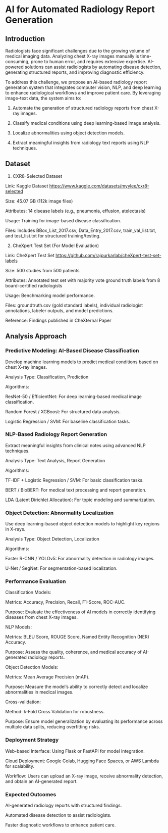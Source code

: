 # AI for Automated Radiology Report Generation

## Introduction
Radiologists face significant challenges due to the growing volume of medical imaging data. Analyzing chest X-ray images manually is time-consuming, prone to human error, and requires extensive expertise. AI-powered solutions can assist radiologists by automating disease detection, generating structured reports, and improving diagnostic efficiency.

To address this challenge, we propose an AI-based radiology report generation system that integrates computer vision, NLP, and deep learning to enhance radiological workflows and improve patient care. By leveraging image-text data, the system aims to:

1. Automate the generation of structured radiology reports from chest X-ray images.

2. Classify medical conditions using deep learning-based image analysis.

3. Localize abnormalities using object detection models.

4. Extract meaningful insights from radiology text reports using NLP techniques.

## Dataset
1. CXR8-Selected Dataset

Link: Kaggle Dataset https://www.kaggle.com/datasets/myylee/cxr8-selected 

Size: 45.07 GB (112k image files)

Attributes: 14 disease labels (e.g., pneumonia, effusion, atelectasis)

Usage: Training for image-based disease classification.

Files: Includes BBox_List_2017.csv, Data_Entry_2017.csv, train_val_list.txt, and test_list.txt for structured training/testing.

2. CheXpert Test Set (For Model Evaluation)

Link: CheXpert Test Set https://github.com/rajpurkarlab/cheXpert-test-set-labels

Size: 500 studies from 500 patients

Attributes: Annotated test set with majority vote ground truth labels from 8 board-certified radiologists

Usage: Benchmarking model performance.

Files: groundtruth.csv (gold standard labels), individual radiologist annotations, labeler outputs, and model predictions.

Reference: Findings published in CheXternal Paper

## Analysis Approach

### Predictive Modeling: AI-Based Disease Classification

Develop machine learning models to predict medical conditions based on chest X-ray images.

Analysis Type: Classification, Prediction

Algorithms:

ResNet-50 / EfficientNet: For deep learning-based medical image classification.

Random Forest / XGBoost: For structured data analysis.

Logistic Regression / SVM: For baseline classification tasks.

### NLP-Based Radiology Report Generation

Extract meaningful insights from clinical notes using advanced NLP techniques.

Analysis Type: Text Analysis, Report Generation

Algorithms:

TF-IDF + Logistic Regression / SVM: For basic classification tasks.

BERT / BioBERT: For medical text processing and report generation.

LDA (Latent Dirichlet Allocation): For topic modeling and summarization.                        

### Object Detection: Abnormality Localization

Use deep learning-based object detection models to highlight key regions in X-rays.

Analysis Type: Object Detection, Localization

Algorithms:

Faster R-CNN / YOLOv5: For abnormality detection in radiology images.

U-Net / SegNet: For segmentation-based localization.                 

### Performance Evaluation

Classification Models:

Metrics: Accuracy, Precision, Recall, F1-Score, ROC-AUC.

Purpose: Evaluate the effectiveness of AI models in correctly identifying diseases from chest X-ray images.

NLP Models:

Metrics: BLEU Score, ROUGE Score, Named Entity Recognition (NER) Accuracy.

Purpose: Assess the quality, coherence, and medical accuracy of AI-generated radiology reports.

Object Detection Models:

Metrics: Mean Average Precision (mAP).

Purpose: Measure the model’s ability to correctly detect and localize abnormalities in medical images.

Cross-validation:

Method: k-Fold Cross Validation for robustness.

Purpose: Ensure model generalization by evaluating its performance across multiple data splits, reducing overfitting risks.

### Deployment Strategy

Web-based Interface: Using Flask or FastAPI for model integration.

Cloud Deployment: Google Colab, Hugging Face Spaces, or AWS Lambda for scalability.

Workflow: Users can upload an X-ray image, receive abnormality detection, and obtain an AI-generated report.

### Expected Outcomes

AI-generated radiology reports with structured findings.

Automated disease detection to assist radiologists.

Faster diagnostic workflows to enhance patient care.
